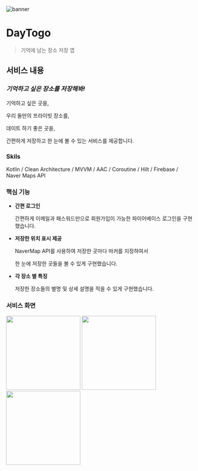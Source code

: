 ![banner](https://github.com/Songgyubin/DayTogo/assets/37494776/c7e9729b-121b-488e-a103-994ec213d275.png)

# DayTogo
> 기억에 남는 장소 저장 앱

## 서비스 내용

### *기억하고 싶은 장소를 저장해봐!*

기억하고 싶은 곳을,

우리 둘만의 프라이빗 장소를,

데이트 하기 좋은 곳을,

간편하게 저장하고 한 눈에 볼 수 있는 서비스를 제공합니다.

### Skils
Kotlin / Clean Architecture / MVVM / AAC / Coroutine / Hilt / Firebase / Naver Maps API


### 핵심 기능

- **간편 로그인**
    
     간편하게 이메일과 패스워드만으로 회원가입이 가능한 파이어베이스 로그인을 구현했습니다.
    
- **저장한 위치 표시 제공**
    
    NaverMap API를 사용하여 저장한 곳마다 마커를 지정하여서
    
    한 눈에 저장한 곳들을 볼 수 있게 구현했습니다.
    
- **각 장소 별 특징**
    
    저장한 장소들의 별명 및 상세 설명을 적을 수 있게 구현했습니다.

### 서비스 화면
<div> 
    <img width="200" src ="https://github.com/Songgyubin/DayTogo/assets/37494776/b60e3091-d4f8-4fdf-9d32-041a5ae05947.jpeg"> 
      <img width="200" src ="https://user-images.githubusercontent.com/37494776/186362554-70c8d3b8-af7b-47a3-bfb4-8e33c8d508a7.jpeg"> 
    <img width="200" src ="https://user-images.githubusercontent.com/37494776/186362516-4c6e351d-d6b6-4159-9f9f-529b6472f26a.jpeg"> 
</div> 
